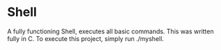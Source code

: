 # Shell
A fully functioning Shell, executes all basic commands. This was written fully in C. To execute this project, simply run ./myshell.
